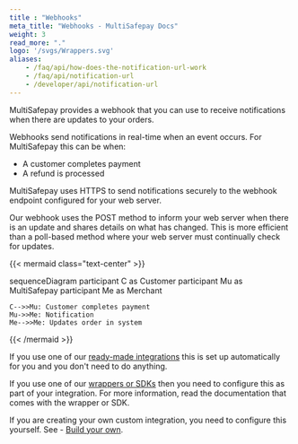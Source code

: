 ```yaml
---
title : "Webhooks"
meta_title: "Webhooks - MultiSafepay Docs"
weight: 3
read_more: "."
logo: '/svgs/Wrappers.svg'
aliases:
    - /faq/api/how-does-the-notification-url-work
    - /faq/api/notification-url
    - /developer/api/notification-url
---
```


MultiSafepay provides a webhook that you can use to receive notifications when there are updates to your orders.

Webhooks send notifications in real-time when an event occurs. For MultiSafepay this can be when:
- A customer completes payment
- A refund is processed

MultiSafepay uses HTTPS to send notifications securely to the webhook endpoint configured for your web server.

Our webhook uses the POST method to inform your web server when there is an update and shares details on what has changed. This is more efficient than a poll-based method where your web server must continually check for updates.

{{< mermaid class="text-center" >}}

sequenceDiagram
    participant C as Customer
    participant Mu as MultiSafepay
    participant Me as Merchant

    C-->>Mu: Customer completes payment
    Mu->>Me: Notification
    Me-->>Me: Updates order in system

{{< /mermaid >}}
&nbsp;  

If you use one of our [ready-made integrations](/getting-started/create-your-integration/#ready-made-integrations) this is set up automatically for you and you don't need to do anything.

If you use one of our [wrappers or SDKs](/developer/wrappers/) then you need to configure this as part of your integration. For more information, read the documentation that comes with the wrapper or SDK.

If you are creating your own custom integration, you need to configure this yourself. See - [Build your own](/getting-started/create-your-integration/build-your-own/).